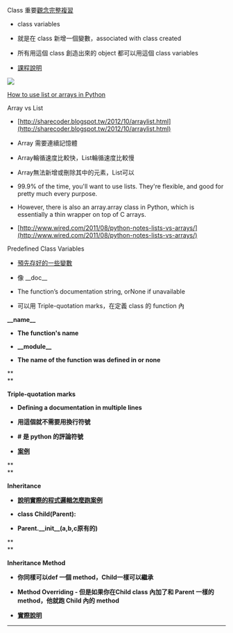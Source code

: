 Class 重要[觀念完整複習](https://www.udacity.com/course/viewer#!/c-nd000/l-4185678656/m-1013629072)

* class variables

* 就是在 class 新增一個變數，associated with class created

* 所有用這個 class 創造出來的 object 都可以用這個 class variables

* [課程說明](https://www.udacity.com/course/viewer#!/c-nd000/l-4195428894/m-1010748723)

[![](https://lh3.googleusercontent.com/vCLvcuuh1yQs73cH8wOMyK-UQURwdvI8LpzskUQY30eK9EuUxMZepb66QcQ5FrQayavmn6hlZXjFFF2shWGemPf9WLfr6y79eDbuvJEOFqRRbdvnAfuJflH0I6BWx79VUUwearsY)](https://www.udacity.com/course/viewer#!/c-nd000/l-4195428894/m-1010748723)

[How to use list or arrays in Python](https://docs.python.org/2/tutorial/introduction.html#lists)

Array vs List

* [http://sharecoder.blogspot.tw/2012/10/arraylist.html](http://sharecoder.blogspot.tw/2012/10/arraylist.html)

* Array 需要連續記憶體

* Array輪循速度比較快，List輪循速度比較慢

* Array無法新增或刪除其中的元素，List可以

* 99.9% of the time, you'll want to use lists. They're flexible, and good for pretty much every purpose.

* However, there is also an array.array class in Python, which is essentially a thin wrapper on top of C arrays.

* [http://www.wired.com/2011/08/python-notes-lists-vs-arrays/](http://www.wired.com/2011/08/python-notes-lists-vs-arrays/)

Predefined Class Variables

* [預先存好的一些變數](http://www2.lib.uchicago.edu/keith/courses/python/class/5/)

* 像 \_\_doc\_\_

* The function’s documentation string, orNone if unavailable

* 可以用 Triple-quotation marks，在定義 class 的 function 內

**\_\_name\_\_**

* **The function's name**

* **\_\_module\_\_**

* **The name of the function was defined in or none**

**        
**

**Triple-quotation marks**

* **Defining a documentation in multiple lines**

* **用這個就不需要用換行符號**

* **\# 是 python 的評論符號**

* [**案例**](https://www.udacity.com/course/viewer#!/c-nd000/l-4195428894/e-997660292/m-1023048585)

**        
**

**Inheritance**

* [**說明**](https://www.udacity.com/course/viewer#!/c-nd000/l-4195428894/e-997660294/m-1017019081)[**實際的程式邏輯怎麼跑**](https://www.udacity.com/course/viewer#!/c-nd000/l-4195428894/m-1018768599)[**案例**](https://www.udacity.com/course/viewer#!/c-nd000/l-4195428894/m-1017678709)

* **class Child\(Parent\):**

* **Parent.\_\_init\_\_\(a,b,c原有的\)**

**        
**

**Inheritance Method**

* **你同樣可以def 一個 method，Child一樣可以繼承**

* **Method Overriding - 但是如果你在Child class 內加了和 Parent 一樣的 method，他就跑 Child 內的 method**

* [**實際說明**](https://www.udacity.com/course/viewer#!/c-nd000/l-4195428894/m-1026769120)

**      **







